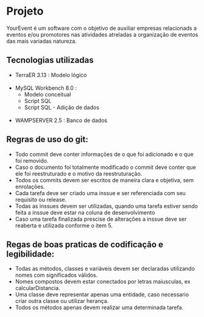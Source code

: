 <h1>Projeto</h1>
<p>YourEvent é um software com o objetivo de auxiliar empresas relacionads a eventos e/ou promotores nas atividades atreladas
a organização de eventos das mais variadas natureza.</p>

<h2><strong>Tecnologias utilizadas</strong></h2>
<ul>
  <li>TerraER 3.13 : Modelo lógico</li><br>
  <li>MySQL Workbench 8.0 :
    <ul type="circle">
      <li>Modelo conceitual</li>
      <li>Script SQL</li>
      <li>Script SQL - Adição de dados</li>
    </ul>
  </li><br>
  <li>WAMPSERVER 2.5 : Banco de dados</li>
</ul>

<h2><strong>Regras de uso do git:</strong></h2>
<ul>
  <li>Todo commit deve conter informações de o que foi adicionado e o que foi removido.</li>
  <li>Caso o documento foi totalmente modificado o commit deve conter que ele foi reestruturado e o motivo da reestruturação.</li>
  <li>Todos os commits devem ser escritos de maneira clara e objetiva, sem enrolações.</li>
  <li>Cada tarefa deve ser criado uma inssue e ser referenciada com seu requisito ou release.</li>
  <li>Todas as inssues devem ser utilizadas, quando uma tarefa estiver sendo feita a inssue deve estar na coluna de desenvolvimento </li>
  <li>Caso uma tarefa finalizada prescise de alterações a inssue deve ser reaberta e utilizada conforme o item 5.</li>
</ul>

<h2><strong>Regas de boas praticas de codificação e legibilidade:</strong></h2>
<ul>
  <li>Todas as métodos, classes e variáveis devem ser declaradas utilizando nomes com significados válidos.</li>
  <li>Nomes compostos devem estar conectados por letras maiusculas, ex calcularDistancia.</li>
  <li>Uma classe deve representar apenas uma entidade, caso necessario criar outra classe ou utilizar herança.</li>
  <li>Todos os métodos apenas devem realizar uma determinada tarefa.</li>
</ul>

